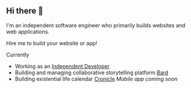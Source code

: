 ## Hi there 👋

I'm an independent software engineer who primarily builds websites and web applications.

Hire me to build your website or app!

Currently
- Working as an [Independent Developer](https://joeczepil.com/)
- Building and managing collaborative storytelling platform [Bard](https://site.bard.art/)
- Building existential life calendar [Cronicle](https://cronicle.me/) *Mobile app coming soon*

<!--
**ProgrammingJoe/ProgrammingJoe** is a ✨ _special_ ✨ repository because its `README.md` (this file) appears on your GitHub profile.

Here are some ideas to get you started:

- 🔭 I’m currently working on ...
- 🌱 I’m currently learning ...
- 👯 I’m looking to collaborate on ...
- 🤔 I’m looking for help with ...
- 💬 Ask me about ...
- 📫 How to reach me: ...
- 😄 Pronouns: ...
- ⚡ Fun fact: ...
-->
